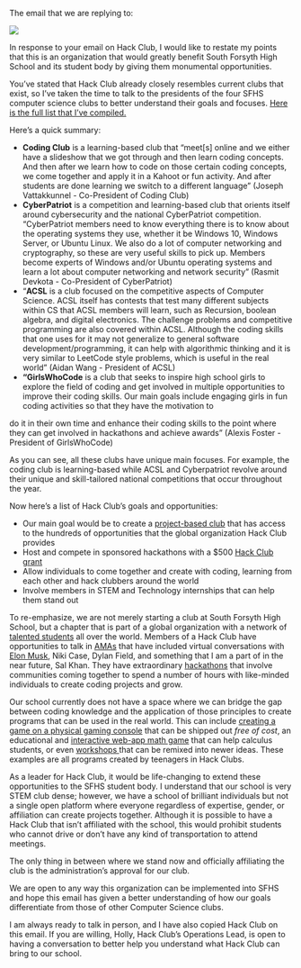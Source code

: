 ﻿The email that we are replying to:

![](email.png)

In response to your email on Hack Club, I would like to restate my points that this is an organization that would greatly benefit South Forsyth High School and its student body by giving them monumental opportunities.

You’ve stated that Hack Club already closely resembles current clubs that exist, so I’ve taken the time to talk to the presidents of the four SFHS computer science clubs to better understand their goals and focuses. [Here is the full list that I’ve compiled.](https://docs.google.com/document/d/1mEpZhJC0IvTIRTAG5ev9c2m7nUe3zrDvtoDEWm7zES0/edit)

Here’s a quick summary:

- **Coding Club** is a learning-based club that “meet[s] online and we either have a slideshow that we got through and then learn coding concepts. And then after we learn how to code on those certain coding concepts, we come together and apply it in a Kahoot or fun activity. And after students are done learning we switch to a different language” (Joseph Vattakkunnel - Co-President of Coding Club)
- **CyberPatriot** is a  competition and learning-based club that orients itself around cybersecurity and the national CyberPatriot competition. “CyberPatriot members need to know everything there is to know about the operating systems they use, whether it be Windows 10, Windows Server, or Ubuntu Linux. We also do a lot of computer networking and cryptography, so these are very useful skills to pick up. Members become experts of Windows and/or Ubuntu operating systems and learn a lot about computer networking and network security” (Rasmit Devkota - Co-President of CyberPatriot)
- “**ACSL** is a club focused on the competitive aspects of Computer Science. ACSL itself has contests that test many different subjects within CS that ACSL members will learn, such as Recursion, boolean algebra, and digital electronics. The challenge problems and competitive programming are also covered within ACSL. Although the coding skills that one uses for it may not generalize to general software development/programming, it can help with algorithmic thinking and it is very similar to LeetCode style problems, which is useful in the real world” (Aidan Wang - President of ACSL)
- **“GirlsWhoCode** is a club that seeks to inspire high school girls to explore the field of coding and get involved in multiple opportunities to improve their coding skills. Our main goals include engaging girls in fun coding activities so that they have the motivation to

do it in their own time and enhance their coding skills to the point where they can get involved in hackathons and achieve awards” (Alexis Foster - President of GirlsWhoCode)

As you can see, all these clubs have unique main focuses. For example, the coding club is learning-based while ACSL and Cyberpatriot revolve around their unique and skill-tailored national competitions that occur throughout the year.

Now here’s a list of Hack Club’s goals and opportunities:

- Our main goal would be to create a [project-based club](https://workshops.hackclub.com/) that has access to the hundreds of opportunities that the global organization Hack Club provides
- Host and compete in sponsored hackathons with a $500 [Hack Club grant](https://hackclub.com/hackathons/grant/)
- Allow individuals to come together and create with coding, learning from each other and hack clubbers around the world
- Involve members in STEM and Technology internships that can help them stand out

To re-emphasize, we are not merely starting a club at South Forsyth High School, but a chapter that is part of a global organization with a network of [talented students](https://hackclub.com/ship/) all over the world. Members of a Hack Club have opportunities to talk in [AMAs](https://hackclub.com/amas/) that have included virtual conversations with [Elon Musk](https://hackclub.com/relon/), Niki Case, Dylan Field, and something that I am a part of in the near future, Sal Khan. They have extraordinary [hackathons](https://www.youtube.com/watch?v=PnK4gzO6S3Q) that involve communities coming together to spend a number of hours with like-minded individuals to create coding projects and grow.

Our school currently does not have a space where we can bridge the gap between coding knowledge and the application of those principles to create programs that can be used in the real world. This can include [creating a game on a physical gaming console](https://sprig.hackclub.com/) that can be shipped out *free of cost*, an educational and [interactive web-app math game](https://github.com/hackclub/sinerider) that can help calculus students, or even [workshops ](https://workshops.hackclub.com/)that can be remixed into newer ideas. These examples are all programs created by teenagers in Hack Clubs.

As a leader for Hack Club, it would be life-changing to extend these opportunities to the SFHS student body. I understand that our school is very STEM club dense; however, we have a school of brilliant individuals but not a single open platform where everyone regardless of expertise, gender, or affiliation can create projects together. Although it is possible to have a Hack Club that isn’t affiliated with the school, this would prohibit students who cannot drive or don’t have any kind of transportation to attend meetings.

The only thing in between where we stand now and officially affiliating the club is the administration’s approval for our club.

We are open to any way this organization can be implemented into SFHS and hope this email has given a better understanding of how our goals differentiate from those of other Computer Science clubs.

I am always ready to talk in person, and I have also copied Hack Club on this email. If you are willing, Holly, Hack Club’s Operations Lead, is open to having a conversation to better help you understand what Hack Club can bring to our school.

